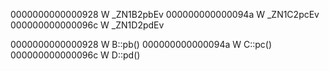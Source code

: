 0000000000000928 W _ZN1B2pbEv
000000000000094a W _ZN1C2pcEv
000000000000096c W _ZN1D2pdEv

0000000000000928 W B::pb()
000000000000094a W C::pc()
000000000000096c W D::pd()